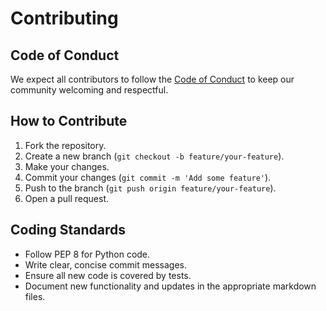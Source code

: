 # Contributing

## Code of Conduct
We expect all contributors to follow the [Code of Conduct](docs/code_of_conduct.md) to keep our community welcoming and respectful.

## How to Contribute
1. Fork the repository.
2. Create a new branch (`git checkout -b feature/your-feature`).
3. Make your changes.
4. Commit your changes (`git commit -m 'Add some feature'`).
5. Push to the branch (`git push origin feature/your-feature`).
6. Open a pull request.

## Coding Standards
- Follow PEP 8 for Python code.
- Write clear, concise commit messages.
- Ensure all new code is covered by tests.
- Document new functionality and updates in the appropriate markdown files.
